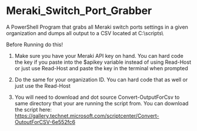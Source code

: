 # Meraki_Switch_Port_Grabber
A PowerShell Program that grabs all Meraki switch ports settings in a given organization and dumps all output to a CSV located at C:\scripts\

Before Running do this!

1. Make sure you have your Meraki API key on hand. You can hard code the key if you paste into the $apikey variable instead of using Read-Host or just use Read-Host and paste the key in the terminal when prompted

2. Do the same for your organization ID. You can hard code that as well or just use the Read-Host

3. You will need to download and dot source Convert-OutputForCsv to same directory that your are running the script from. You can download the script here: https://gallery.technet.microsoft.com/scriptcenter/Convert-OutoutForCSV-6e552fc6

